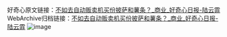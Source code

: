 好奇心原文链接：[不如去自动贩卖机买份披萨和薯条？_商业_好奇心日报-陆云霏](https://www.qdaily.com/articles/1426.html)
WebArchive归档链接：[不如去自动贩卖机买份披萨和薯条？_商业_好奇心日报-陆云霏](http://web.archive.org/web/20190623145914/https://www.qdaily.com/articles/1426.html)
![image](http://ww3.sinaimg.cn/large/007d5XDply1g3v4ddmd48j30u030x7wh)